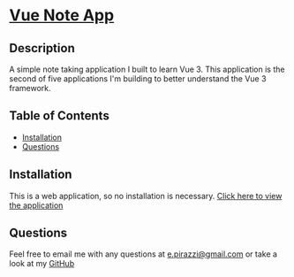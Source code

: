 # [Vue Note App](https://qlaub.github.io/Vue-Notes-App/)

## Description
A simple note taking application I built to learn Vue 3. This application is the second of five applications I'm building to better understand the Vue 3 framework.

## Table of Contents
- [Installation](#installation)
- [Questions](#questions)

## Installation
This is a web application, so no installation is necessary. [Click here to view the application](https://qlaub.github.io/Vue-Notes-App/)

## Questions
Feel free to email me with any questions at e.pirazzi@gmail.com or take a look at my [GitHub](https://github.com/Qlaub)
